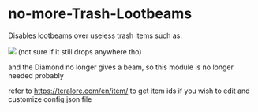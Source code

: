 # no-more-Trash-Lootbeams

Disables lootbeams over useless trash items such as:

<img src=https://teralore.com/items/icon_items/special_box03_tex.png> (not sure if it still drops anywhere tho) 

and the Diamond no longer gives a beam, so this module is no longer needed probably

refer to https://teralore.com/en/item/ to get item ids if you wish to edit and customize config.json file